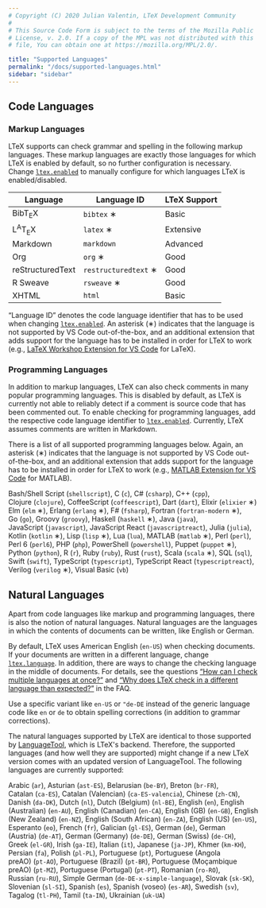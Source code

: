 ```yaml
---
# Copyright (C) 2020 Julian Valentin, LTeX Development Community
#
# This Source Code Form is subject to the terms of the Mozilla Public
# License, v. 2.0. If a copy of the MPL was not distributed with this
# file, You can obtain one at https://mozilla.org/MPL/2.0/.

title: "Supported Languages"
permalink: "/docs/supported-languages.html"
sidebar: "sidebar"
---
```


## Code Languages

### Markup Languages

LTeX supports can check grammar and spelling in the following markup languages. These markup languages are exactly those languages for which LTeX is enabled by default, so no further configuration is necessary. Change [`ltex.enabled`](settings.html#ltexenabled) to manually configure for which languages LTeX is enabled/disabled.

| Language | Language ID | LTeX Support |
| -------- | ----------- | ------------ |
| BibT<sub>E</sub>X | `bibtex`&nbsp;∗ | Basic |
| L<sup>A</sup>T<sub>E</sub>X | `latex`&nbsp;∗ | Extensive |
| Markdown | `markdown` | Advanced |
| Org | `org`&nbsp;∗ | Good |
| reStructuredText | `restructuredtext`&nbsp;∗ | Good |
| R Sweave | `rsweave`&nbsp;∗ | Good |
| XHTML | `html` | Basic |

“Language ID” denotes the code language identifier that has to be used when changing [`ltex.enabled`](settings.html#ltexenabled). An asterisk (∗) indicates that the language is not supported by VS Code out-of-the-box, and an additional extension that adds support for the language has to be installed in order for LTeX to work (e.g., [LaTeX Workshop Extension for VS Code](https://marketplace.visualstudio.com/items?itemName=James-Yu.latex-workshop) for LaTeX).

### Programming Languages

In addition to markup languages, LTeX can also check comments in many popular programming languages. This is disabled by default, as LTeX is currently not able to reliably detect if a comment is source code that has been commented out. To enable checking for programming languages, add the respective code language identifier to [`ltex.enabled`](settings.html#ltexenabled). Currently, LTeX assumes comments are written in Markdown.

There is a list of all supported programming languages below. Again, an asterisk (∗) indicates that the language is not supported by VS Code out-of-the-box, and an additional extension that adds support for the language has to be installed in order for LTeX to work (e.g., [MATLAB Extension for VS Code](https://marketplace.visualstudio.com/items?itemName=Gimly81.matlab) for MATLAB).

Bash/Shell&nbsp;Script&nbsp;(`shellscript`),
C&nbsp;(`c`),
C#&nbsp;(`csharp`),
C++&nbsp;(`cpp`),
Clojure&nbsp;(`clojure`),
CoffeeScript&nbsp;(`coffeescript`),
Dart&nbsp;(`dart`),
Elixir&nbsp;(`elixier`&nbsp;∗)
Elm&nbsp;(`elm`&nbsp;∗),
Erlang&nbsp;(`erlang`&nbsp;∗),
F#&nbsp;(`fsharp`),
Fortran&nbsp;(`fortran-modern`&nbsp;∗),
Go&nbsp;(`go`),
Groovy&nbsp;(`groovy`),
Haskell&nbsp;(`haskell`&nbsp;∗),
Java&nbsp;(`java`),
JavaScript&nbsp;(`javascript`),
JavaScript&nbsp;React&nbsp;(`javascriptreact`),
Julia&nbsp;(`julia`),
Kotlin&nbsp;(`kotlin`&nbsp;∗),
Lisp&nbsp;(`lisp`&nbsp;∗),
Lua&nbsp;(`lua`),
MATLAB&nbsp;(`matlab`&nbsp;∗),
Perl&nbsp;(`perl`),
Perl&nbsp;6&nbsp;(`perl6`),
PHP&nbsp;(`php`),
PowerShell&nbsp;(`powershell`),
Puppet&nbsp;(`puppet`&nbsp;∗),
Python&nbsp;(`python`),
R&nbsp;(`r`),
Ruby&nbsp;(`ruby`),
Rust&nbsp;(`rust`),
Scala&nbsp;(`scala`&nbsp;∗),
SQL&nbsp;(`sql`),
Swift&nbsp;(`swift`),
TypeScript&nbsp;(`typescript`),
TypeScript&nbsp;React&nbsp;(`typescriptreact`),
Verilog&nbsp;(`verilog`&nbsp;∗),
Visual&nbsp;Basic&nbsp;(`vb`)

## Natural Languages

Apart from code languages like markup and programming languages, there is also the notion of natural languages. Natural languages are the languages in which the contents of documents can be written, like English or German.

By default, LTeX uses American English (`en-US`) when checking documents. If your documents are written in a different language, change [`ltex.language`](settings.html#ltexlanguage). In addition, there are ways to change the checking language in the middle of documents. For details, see the questions [“How can I check multiple languages at once?”](faq.html#how-can-i-check-multiple-languages-at-once) and [“Why does LTeX check in a different language than expected?”](faq.html#why-does-ltex-check-in-a-different-language-than-expected) in the FAQ.

Use a specific variant like `en-US` or `"de-DE` instead of the generic language code like `en` or `de` to obtain spelling corrections (in addition to grammar corrections).

The natural languages supported by LTeX are identical to those supported by [LanguageTool](https://languagetool.org/), which is LTeX's backend. Therefore, the supported languages (and how well they are supported) might change if a new LTeX version comes with an updated version of LanguageTool. The following languages are currently supported:

<!-- ltex-natural-languages-begin -->

Arabic&nbsp;(`ar`), Asturian&nbsp;(`ast-ES`), Belarusian&nbsp;(`be-BY`), Breton&nbsp;(`br-FR`), Catalan&nbsp;(`ca-ES`), Catalan (Valencian)&nbsp;(`ca-ES-valencia`), Chinese&nbsp;(`zh-CN`), Danish&nbsp;(`da-DK`), Dutch&nbsp;(`nl`), Dutch (Belgium)&nbsp;(`nl-BE`), English&nbsp;(`en`), English (Australian)&nbsp;(`en-AU`), English (Canadian)&nbsp;(`en-CA`), English (GB)&nbsp;(`en-GB`), English (New Zealand)&nbsp;(`en-NZ`), English (South African)&nbsp;(`en-ZA`), English (US)&nbsp;(`en-US`), Esperanto&nbsp;(`eo`), French&nbsp;(`fr`), Galician&nbsp;(`gl-ES`), German&nbsp;(`de`), German (Austria)&nbsp;(`de-AT`), German (Germany)&nbsp;(`de-DE`), German (Swiss)&nbsp;(`de-CH`), Greek&nbsp;(`el-GR`), Irish&nbsp;(`ga-IE`), Italian&nbsp;(`it`), Japanese&nbsp;(`ja-JP`), Khmer&nbsp;(`km-KH`), Persian&nbsp;(`fa`), Polish&nbsp;(`pl-PL`), Portuguese&nbsp;(`pt`), Portuguese (Angola preAO)&nbsp;(`pt-AO`), Portuguese (Brazil)&nbsp;(`pt-BR`), Portuguese (Moçambique preAO)&nbsp;(`pt-MZ`), Portuguese (Portugal)&nbsp;(`pt-PT`), Romanian&nbsp;(`ro-RO`), Russian&nbsp;(`ru-RU`), Simple German&nbsp;(`de-DE-x-simple-language`), Slovak&nbsp;(`sk-SK`), Slovenian&nbsp;(`sl-SI`), Spanish&nbsp;(`es`), Spanish (voseo)&nbsp;(`es-AR`), Swedish&nbsp;(`sv`), Tagalog&nbsp;(`tl-PH`), Tamil&nbsp;(`ta-IN`), Ukrainian&nbsp;(`uk-UA`)

<!-- ltex-natural-languages-end -->
